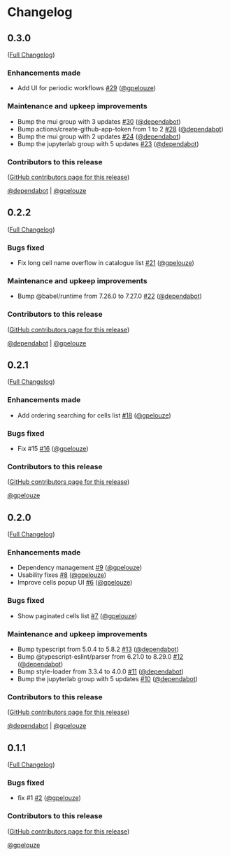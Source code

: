 # Changelog

<!-- <START NEW CHANGELOG ENTRY> -->

## 0.3.0

([Full Changelog](https://github.com/NaaVRE/NaaVRE-workflow-jupyterlab/compare/v0.2.2...39345424f7132579ec9c59f79e752e9491405acc))

### Enhancements made

- Add UI for periodic workflows [#29](https://github.com/NaaVRE/NaaVRE-workflow-jupyterlab/pull/29) ([@gpelouze](https://github.com/gpelouze))

### Maintenance and upkeep improvements

- Bump the mui group with 3 updates [#30](https://github.com/NaaVRE/NaaVRE-workflow-jupyterlab/pull/30) ([@dependabot](https://github.com/dependabot))
- Bump actions/create-github-app-token from 1 to 2 [#28](https://github.com/NaaVRE/NaaVRE-workflow-jupyterlab/pull/28) ([@dependabot](https://github.com/dependabot))
- Bump the mui group with 2 updates [#24](https://github.com/NaaVRE/NaaVRE-workflow-jupyterlab/pull/24) ([@dependabot](https://github.com/dependabot))
- Bump the jupyterlab group with 5 updates [#23](https://github.com/NaaVRE/NaaVRE-workflow-jupyterlab/pull/23) ([@dependabot](https://github.com/dependabot))

### Contributors to this release

([GitHub contributors page for this release](https://github.com/NaaVRE/NaaVRE-workflow-jupyterlab/graphs/contributors?from=2025-04-25&to=2025-06-09&type=c))

[@dependabot](https://github.com/search?q=repo%3ANaaVRE%2FNaaVRE-workflow-jupyterlab+involves%3Adependabot+updated%3A2025-04-25..2025-06-09&type=Issues) | [@gpelouze](https://github.com/search?q=repo%3ANaaVRE%2FNaaVRE-workflow-jupyterlab+involves%3Agpelouze+updated%3A2025-04-25..2025-06-09&type=Issues)

<!-- <END NEW CHANGELOG ENTRY> -->

## 0.2.2

([Full Changelog](https://github.com/NaaVRE/NaaVRE-workflow-jupyterlab/compare/v0.2.1...b428b2e700911f17e1071b32b9f7a893f1a9fb23))

### Bugs fixed

- Fix long cell name overflow in catalogue list [#21](https://github.com/NaaVRE/NaaVRE-workflow-jupyterlab/pull/21) ([@gpelouze](https://github.com/gpelouze))

### Maintenance and upkeep improvements

- Bump @babel/runtime from 7.26.0 to 7.27.0 [#22](https://github.com/NaaVRE/NaaVRE-workflow-jupyterlab/pull/22) ([@dependabot](https://github.com/dependabot))

### Contributors to this release

([GitHub contributors page for this release](https://github.com/NaaVRE/NaaVRE-workflow-jupyterlab/graphs/contributors?from=2025-04-18&to=2025-04-25&type=c))

[@dependabot](https://github.com/search?q=repo%3ANaaVRE%2FNaaVRE-workflow-jupyterlab+involves%3Adependabot+updated%3A2025-04-18..2025-04-25&type=Issues) | [@gpelouze](https://github.com/search?q=repo%3ANaaVRE%2FNaaVRE-workflow-jupyterlab+involves%3Agpelouze+updated%3A2025-04-18..2025-04-25&type=Issues)

## 0.2.1

([Full Changelog](https://github.com/NaaVRE/NaaVRE-workflow-jupyterlab/compare/v0.2.0...a33e857e9cc5fcdbb0de8ab0aed5fac3758e7dab))

### Enhancements made

- Add ordering searching for cells list [#18](https://github.com/NaaVRE/NaaVRE-workflow-jupyterlab/pull/18) ([@gpelouze](https://github.com/gpelouze))

### Bugs fixed

- Fix #15 [#16](https://github.com/NaaVRE/NaaVRE-workflow-jupyterlab/pull/16) ([@gpelouze](https://github.com/gpelouze))

### Contributors to this release

([GitHub contributors page for this release](https://github.com/NaaVRE/NaaVRE-workflow-jupyterlab/graphs/contributors?from=2025-04-03&to=2025-04-18&type=c))

[@gpelouze](https://github.com/search?q=repo%3ANaaVRE%2FNaaVRE-workflow-jupyterlab+involves%3Agpelouze+updated%3A2025-04-03..2025-04-18&type=Issues)

## 0.2.0

([Full Changelog](https://github.com/NaaVRE/NaaVRE-workflow-jupyterlab/compare/v0.1.1...71643c1a291d9289cacfb96529689024e85e8e86))

### Enhancements made

- Dependency management [#9](https://github.com/NaaVRE/NaaVRE-workflow-jupyterlab/pull/9) ([@gpelouze](https://github.com/gpelouze))
- Usability fixes [#8](https://github.com/NaaVRE/NaaVRE-workflow-jupyterlab/pull/8) ([@gpelouze](https://github.com/gpelouze))
- Improve cells popup UI [#6](https://github.com/NaaVRE/NaaVRE-workflow-jupyterlab/pull/6) ([@gpelouze](https://github.com/gpelouze))

### Bugs fixed

- Show paginated cells list [#7](https://github.com/NaaVRE/NaaVRE-workflow-jupyterlab/pull/7) ([@gpelouze](https://github.com/gpelouze))

### Maintenance and upkeep improvements

- Bump typescript from 5.0.4 to 5.8.2 [#13](https://github.com/NaaVRE/NaaVRE-workflow-jupyterlab/pull/13) ([@dependabot](https://github.com/dependabot))
- Bump @typescript-eslint/parser from 6.21.0 to 8.29.0 [#12](https://github.com/NaaVRE/NaaVRE-workflow-jupyterlab/pull/12) ([@dependabot](https://github.com/dependabot))
- Bump style-loader from 3.3.4 to 4.0.0 [#11](https://github.com/NaaVRE/NaaVRE-workflow-jupyterlab/pull/11) ([@dependabot](https://github.com/dependabot))
- Bump the jupyterlab group with 5 updates [#10](https://github.com/NaaVRE/NaaVRE-workflow-jupyterlab/pull/10) ([@dependabot](https://github.com/dependabot))

### Contributors to this release

([GitHub contributors page for this release](https://github.com/NaaVRE/NaaVRE-workflow-jupyterlab/graphs/contributors?from=2025-03-17&to=2025-04-03&type=c))

[@dependabot](https://github.com/search?q=repo%3ANaaVRE%2FNaaVRE-workflow-jupyterlab+involves%3Adependabot+updated%3A2025-03-17..2025-04-03&type=Issues) | [@gpelouze](https://github.com/search?q=repo%3ANaaVRE%2FNaaVRE-workflow-jupyterlab+involves%3Agpelouze+updated%3A2025-03-17..2025-04-03&type=Issues)

## 0.1.1

([Full Changelog](https://github.com/NaaVRE/NaaVRE-workflow-jupyterlab/compare/9825e42317aa6704645299dba5b3d222ab8c9901...846b7e7bc8688818684dcf886f44e45e49ee64dc))

### Bugs fixed

- fix #1 [#2](https://github.com/NaaVRE/NaaVRE-workflow-jupyterlab/pull/2) ([@gpelouze](https://github.com/gpelouze))

### Contributors to this release

([GitHub contributors page for this release](https://github.com/NaaVRE/NaaVRE-workflow-jupyterlab/graphs/contributors?from=2024-12-23&to=2025-03-17&type=c))

[@gpelouze](https://github.com/search?q=repo%3ANaaVRE%2FNaaVRE-workflow-jupyterlab+involves%3Agpelouze+updated%3A2024-12-23..2025-03-17&type=Issues)
